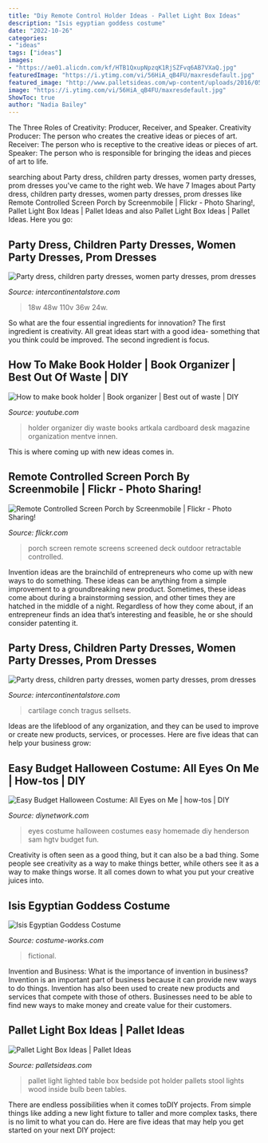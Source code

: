 ```yaml
---
title: "Diy Remote Control Holder Ideas - Pallet Light Box Ideas"
description: "Isis egyptian goddess costume"
date: "2022-10-26"
categories:
- "ideas"
tags: ["ideas"]
images:
- "https://ae01.alicdn.com/kf/HTB1QxupNpzqK1RjSZFvq6AB7VXaQ.jpg"
featuredImage: "https://i.ytimg.com/vi/56HiA_qB4FU/maxresdefault.jpg"
featured_image: "http://www.palletsideas.com/wp-content/uploads/2016/05/Pallet-Light-Box-Holder.jpg"
image: "https://i.ytimg.com/vi/56HiA_qB4FU/maxresdefault.jpg"
ShowToc: true
author: "Nadia Bailey"
---
```



The Three Roles of Creativity: Producer, Receiver, and Speaker.
Creativity Producer: The person who creates the creative ideas or pieces of art.
Receiver: The person who is receptive to the creative ideas or pieces of art. 
Speaker: The person who is responsible for bringing the ideas and pieces of art to life.

	

		
searching about Party dress, children party dresses, women party dresses, prom dresses you've came to the right web. We have 7 Images about Party dress, children party dresses, women party dresses, prom dresses like Remote Controlled Screen Porch by Screenmobile | Flickr - Photo Sharing!, Pallet Light Box Ideas | Pallet Ideas and also Pallet Light Box Ideas | Pallet Ideas. Here you go:
		
    
## Party Dress, Children Party Dresses, Women Party Dresses, Prom Dresses

<img loading=lazy src="https://ae01.alicdn.com/kf/HTB1HolwSYvpK1RjSZPiq6zmwXXa1.jpg" onerror="this.onerror=null;this.src='https://tse1.mm.bing.net/th?id=OIP.JWqJWUW8madJuRjf6YiDxgHaEo&amp;pid=15.1';" alt="Party dress, children party dresses, women party dresses, prom dresses">

_Source: intercontinentalstore.com_

>18w 48w 110v 36w 24w. 

	

So what are the four essential ingredients for innovation? The first ingredient is creativity. All great ideas start with a good idea- something that you think could be improved. The second ingredient is focus.

    
## How To Make Book Holder | Book Organizer | Best Out Of Waste | DIY

<img loading=lazy src="https://i.ytimg.com/vi/56HiA_qB4FU/maxresdefault.jpg" onerror="this.onerror=null;this.src='https://tse3.mm.bing.net/th?id=OIP.eDcmYkly9TDSZkIx3_swnwHaEK&amp;pid=15.1';" alt="How to make book holder | Book organizer | Best out of waste | DIY">

_Source: youtube.com_

>holder organizer diy waste books artkala cardboard desk magazine organization mentve innen. 

	

This is where coming up with new ideas comes in.

    
## Remote Controlled Screen Porch By Screenmobile | Flickr - Photo Sharing!

<img loading=lazy src="http://farm6.staticflickr.com/5217/5385488432_f718bf39d7_z.jpg" onerror="this.onerror=null;this.src='https://tse2.mm.bing.net/th?id=OIP.FqGGYxyOwj_y7GRACm7coAHaFj&amp;pid=15.1';" alt="Remote Controlled Screen Porch by Screenmobile | Flickr - Photo Sharing!">

_Source: flickr.com_

>porch screen remote screens screened deck outdoor retractable controlled. 

	

Invention ideas are the brainchild of entrepreneurs who come up with new ways to do something. These ideas can be anything from a simple improvement to a groundbreaking new product. Sometimes, these ideas come about during a brainstorming session, and other times they are hatched in the middle of a night. Regardless of how they come about, if an entrepreneur finds an idea that’s interesting and feasible, he or she should consider patenting it.

    
## Party Dress, Children Party Dresses, Women Party Dresses, Prom Dresses

<img loading=lazy src="https://ae01.alicdn.com/kf/HTB1QxupNpzqK1RjSZFvq6AB7VXaQ.jpg" onerror="this.onerror=null;this.src='https://tse2.mm.bing.net/th?id=OIP.b6XHOI6XuiD9BZrhy9EQ2QHaHa&amp;pid=15.1';" alt="Party dress, children party dresses, women party dresses, prom dresses">

_Source: intercontinentalstore.com_

>cartilage conch tragus sellsets. 

	

Ideas are the lifeblood of any organization, and they can be used to improve or create new products, services, or processes. Here are five ideas that can help your business grow:

    
## Easy Budget Halloween Costume: All Eyes On Me | How-tos | DIY

<img loading=lazy src="https://hgtvhome.sndimg.com/content/dam/images/hgtv/fullset/2016/8/22/CI_sam-henderson-original-halloween-costume-all-eyes-on-me2.jpg.rend.hgtvcom.1280.1707.suffix/1471895596515.jpeg" onerror="this.onerror=null;this.src='https://tse4.mm.bing.net/th?id=OIP.jFwsJkQ0IyhQYRJ7fEsTowHaJ4&amp;pid=15.1';" alt="Easy Budget Halloween Costume: All Eyes on Me | how-tos | DIY">

_Source: diynetwork.com_

>eyes costume halloween costumes easy homemade diy henderson sam hgtv budget fun. 

	

Creativity is often seen as a good thing, but it can also be a bad thing. Some people see creativity as a way to make things better, while others see it as a way to make things worse. It all comes down to what you put your creative juices into.

    
## Isis Egyptian Goddess Costume

<img loading=lazy src="https://photos.costume-works.com/full/isis_egyptian_goddess-32447-1.jpg" onerror="this.onerror=null;this.src='https://tse1.mm.bing.net/th?id=OIP.Tr3nhf0aegwQ8jaFgIWVjwHaIT&amp;pid=15.1';" alt="Isis Egyptian Goddess Costume">

_Source: costume-works.com_

>fictional. 

	

Invention and Business: What is the importance of invention in business?
Invention is an important part of business because it can provide new ways to do things. Invention has also been used to create new products and services that compete with those of others. Businesses need to be able to find new ways to make money and create value for their customers.

    
## Pallet Light Box Ideas | Pallet Ideas

<img loading=lazy src="http://www.palletsideas.com/wp-content/uploads/2016/05/Pallet-Light-Box-Holder.jpg" onerror="this.onerror=null;this.src='https://tse2.mm.bing.net/th?id=OIP.u4HjLffZ5Q2XQEZLeuliXAHaJR&amp;pid=15.1';" alt="Pallet Light Box Ideas | Pallet Ideas">

_Source: palletsideas.com_

>pallet light lighted table box bedside pot holder pallets stool lights wood inside bulb been tables. 

	

There are endless possibilities when it comes toDIY projects. From simple things like adding a new light fixture to taller and more complex tasks, there is no limit to what you can do. Here are five ideas that may help you get started on your next DIY project: 

